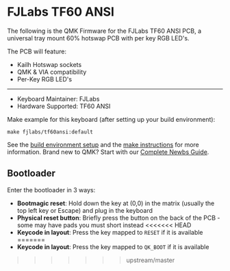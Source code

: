 # FJLabs TF60 ANSI 

The following is the QMK Firmware for the FJLabs TF60 ANSI PCB, a universal tray mount 60% hotswap PCB with per key RGB LED's. 

The PCB will feature:
* Kailh Hotswap sockets
* QMK & VIA compatibility
* Per-Key RGB LED's

---

* Keyboard Maintainer: FJLabs
* Hardware Supported: TF60 ANSI

Make example for this keyboard (after setting up your build environment):

    make fjlabs/tf60ansi:default

See the [build environment setup](https://docs.qmk.fm/#/getting_started_build_tools) and the [make instructions](https://docs.qmk.fm/#/getting_started_make_guide) for more information. Brand new to QMK? Start with our [Complete Newbs Guide](https://docs.qmk.fm/#/newbs). 

## Bootloader

Enter the bootloader in 3 ways:

* **Bootmagic reset**: Hold down the key at (0,0) in the matrix (usually the top left key or Escape) and plug in the keyboard
* **Physical reset button**: Briefly press the button on the back of the PCB - some may have pads you must short instead
<<<<<<< HEAD
* **Keycode in layout**: Press the key mapped to `RESET` if it is available
=======
* **Keycode in layout**: Press the key mapped to `QK_BOOT` if it is available
>>>>>>> upstream/master
